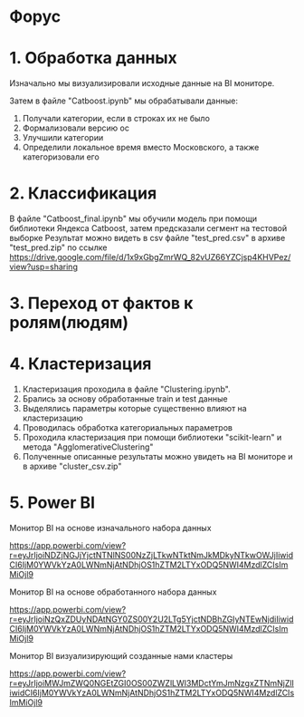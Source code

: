 # Форус

# 1. Обработка данных
Изначально мы визуализировали исходные данные на BI мониторе.

Затем в файле "Catboost.ipynb" мы обрабатывали данные: 
1) Получали категории, если в строках их не было
2) Формализовали версию ос
3) Улучшили категории
4) Определили локальное время вместо Московского, а также категоризовали его

# 2. Классификация
В файле "Catboost_final.ipynb" мы обучили модель при помощи библиотеки Яндекса Catboost, затем предсказали сегмент на тестовой выборке
Результат можно видеть в csv файле "test_pred.csv" в архиве "test_pred.zip" по ссылке https://drive.google.com/file/d/1x9xGbgZmrWQ_82vUZ66YZCjsp4KHVPez/view?usp=sharing

# 3. Переход от фактов к ролям(людям)

# 4. Кластеризация
1) Кластеризация проходила в файле "Clustering.ipynb".
2) Брались за основу обработанные train и test данные
3) Выделялись параметры которые существенно влияют на кластеризацию
4) Проводилась обработка категориальных параметров
5) Проходила кластеризация при помощи библиотеки "scikit-learn" и метода "AgglomerativeClustering"
6) Полученные описанные результаты можно увидеть на BI мониторе и в архиве "cluster_csv.zip"

# 5. Power BI
Монитор BI на основе изначального набора данных

https://app.powerbi.com/view?r=eyJrIjoiNDZjNGJjYjctNTNlNS00NzZjLTkwNTktNmJkMDkyNTkwOWJjIiwidCI6IjM0YWVkYzA0LWNmNjAtNDhjOS1hZTM2LTYxODQ5NWI4MzdlZCIsImMiOjl9

Монитор BI на основе обработанного набора данных

https://app.powerbi.com/view?r=eyJrIjoiNzQxZDUyNDAtNGY0ZS00Y2U2LTg5YjctNDBhZGIyNTEwNjdiIiwidCI6IjM0YWVkYzA0LWNmNjAtNDhjOS1hZTM2LTYxODQ5NWI4MzdlZCIsImMiOjl9

Монитор BI визуализирующий созданные нами кластеры

https://app.powerbi.com/view?r=eyJrIjoiMWJmZWQ0NGEtZGI0OS00ZWZlLWI3MDctYmJmNzgxZTNmNjZlIiwidCI6IjM0YWVkYzA0LWNmNjAtNDhjOS1hZTM2LTYxODQ5NWI4MzdlZCIsImMiOjl9
